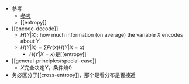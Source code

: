 - 参考
    - [参考](https://en.wikipedia.org/wiki/Conditional_entropy)
    - [[entropy]]
- [[encode-decode]]
  - $H(Y|X)$: how much information (on average) the variable $X$ encodes about $Y$.
  - $H(Y|X)=\sum Pr(x)H(Y|X=x)$
    - $H(Y|X=x)$是[[entropy]]
- [[general-principles/special-case]]
  - $X$完全决定$Y$，条件熵0
- 务必区分于[[cross-entropy]]，那个是看分布是否接近
